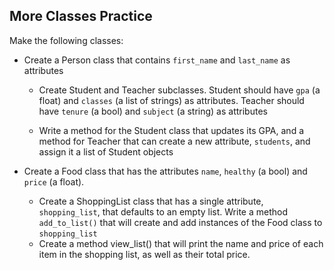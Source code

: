 ## More Classes Practice

Make the following classes:

* Create a Person class that contains `first_name` and `last_name` as attributes
    * Create Student and Teacher subclasses. Student should have `gpa` (a float) and `classes` (a list of strings) as attributes. Teacher should have `tenure` (a bool) and `subject` (a string) as attributes

    * Write a method for the Student class that updates its GPA, and a method for Teacher that can create a new attribute, `students`, and assign it a list of Student objects

* Create a Food class that has the attributes `name`, `healthy` (a bool) and `price` (a float).
    * Create a ShoppingList class that has a single attribute, `shopping_list`, that defaults to an empty list. Write a method `add_to_list()` that will create and add instances of the Food class to `shopping_list`
    * Create a method view_list() that will print the name and price of each item in the shopping list, as well as their total price.